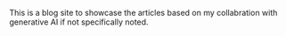 This is a blog site to showcase the articles based on my collabration with generative AI if not specifically noted.  
